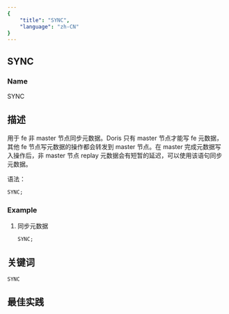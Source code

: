 ```yaml
---
{
    "title": "SYNC",
    "language": "zh-CN"
}
---
```


<!--
Licensed to the Apache Software Foundation (ASF) under one
or more contributor license agreements.  See the NOTICE file
distributed with this work for additional information
regarding copyright ownership.  The ASF licenses this file
to you under the Apache License, Version 2.0 (the
"License"); you may not use this file except in compliance
with the License.  You may obtain a copy of the License at

  http://www.apache.org/licenses/LICENSE-2.0

Unless required by applicable law or agreed to in writing,
software distributed under the License is distributed on an
"AS IS" BASIS, WITHOUT WARRANTIES OR CONDITIONS OF ANY
KIND, either express or implied.  See the License for the
specific language governing permissions and limitations
under the License.
-->

## SYNC

### Name

SYNC

## 描述


用于 fe 非 master 节点同步元数据。Doris 只有 master 节点才能写 fe 元数据，其他 fe 节点写元数据的操作都会转发到 master 节点。在 master 完成元数据写入操作后，非 master 节点 replay 元数据会有短暂的延迟，可以使用该语句同步元数据。


语法：

```sql
SYNC;
```

### Example

1. 同步元数据

    ```sql
    SYNC;
    ```

## 关键词

    SYNC

## 最佳实践

